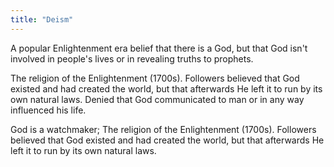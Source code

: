 ```yaml
---
title: "Deism"
---
```

A popular Enlightenment era belief that there is a God, but that God isn't involved in people's lives or in revealing truths to prophets.

The religion of the Enlightenment (1700s). Followers believed that God existed and had created the world, but that afterwards He left it to run by its own natural laws. Denied that God communicated to man or in any way influenced his life.

God is a watchmaker; The religion of the Enlightenment (1700s). Followers believed that God existed and had created the world, but that afterwards He left it to run by its own natural laws.

